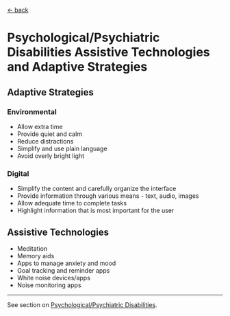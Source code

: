 [&larr; back](../index.md)

# Psychological/Psychiatric Disabilities Assistive Technologies and Adaptive Strategies

## Adaptive Strategies

### Environmental
* Allow extra time
* Provide quiet and calm
* Reduce distractions
* Simplify and use plain language
* Avoid overly bright light

### Digital
* Simplify the content and carefully organize the interface
* Provide information through various means - text, audio, images
* Allow adequate time to complete tasks
* Highlight information that is most important for the user

## Assistive Technologies
* Meditation
* Memory aids
* Apps to manage anxiety and mood
* Goal tracking and reminder apps
* White noise devices/apps
* Noise monitoring apps

---

See section on [Psychological/Psychiatric Disabilities](/1-disabilities-challenges-and-assistive-technologies/b-disabilities/psychological-psychiatric-disabilities.md).
